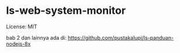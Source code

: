 # ls-web-system-monitor

License: MIT

bab 2 dan lainnya ada di:
https://github.com/pustakalupi/ls-panduan-nodejs-8x
